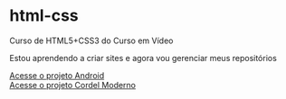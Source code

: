 # html-css
 Curso de HTML5+CSS3 do Curso em Vídeo

 Estou aprendendo a criar sites e agora vou gerenciar meus repositórios

 <a href="https://guifreitasds.github.io/html-css/desafios/d010/" >Acesse o projeto Android</a>
 <br>
 <a href="https://guifreitasds.github.io/html-css/desafios/d012/">Acesse o projeto Cordel Moderno</a>
